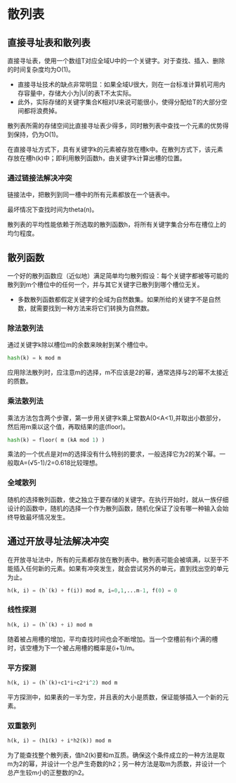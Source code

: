# 散列表

## 直接寻址表和散列表

直接寻址表，使用一个数组T对应全域U中的一个关键字。对于查找、插入、删除的时间复杂度均为O(1)。

- 直接寻址技术的缺点非常明显：如果全域U很大，则在一台标准计算机可用内存容量中，存储大小为|U|的表T不太实际。
- 此外，实际存储的关键字集合K相对U来说可能很小，使得分配给T的大部分空间都将浪费掉。

散列表所需的存储空间比直接寻址表少得多，同时散列表中查找一个元素的优势得到保持，仍为O(1)。

在直接寻址方式下，具有关键字k的元素被存放在槽k中。在散列方式下，该元素存放在槽h(k)中；即利用散列函数h，由关键字k计算出槽的位置。

### 通过链接法解决冲突

链接法中，把散列到同一槽中的所有元素都放在一个链表中。

最坏情况下查找时间为theta(n)。

散列表的平均性能依赖于所选取的散列函数h，将所有关键字集合分布在槽位上的均匀程度。

## 散列函数

一个好的散列函数应（近似地）满足简单均匀散列假设：每个关键字都被等可能的散列到m个槽位中的任何一个，并与其它关键字已散列到哪个槽位无关。

- 多数散列函数都假定关键字的全域为自然数集。如果所给的关键字不是自然数，就需要找到一种方法来将它们转换为自然数。

### 除法散列法

通过关键字k除以槽位m的余数来映射到某个槽位中。

```python
hash(k) = k mod m
```

应用除法散列时，应注意m的选择，m不应该是2的幂，通常选择与2的幂不太接近的质数。

### 乘法散列法

乘法方法包含两个步骤，第一步用关键字k乘上常数A(0<A<1),并取出小数部分，然后用m乘以这个值，再取结果的底(floor)。

```python
hash(k) = floor( m (kA mod 1) )
```

乘法的一个优点是对m的选择没有什么特别的要求，一般选择它为2的某个幂。一般取A=(√5-1)/2=0.618比较理想。

### 全域散列

随机的选择散列函数，使之独立于要存储的关键字。在执行开始时，就从一族仔细设计的函数中，随机的选择一个作为散列函数，随机化保证了没有哪一种输入会始终导致最坏情况发生。

##  通过开放寻址法解决冲突

在开放寻址法中，所有的元素都存放在散列表中。散列表可能会被填满，以至于不能插入任何新的元素。如果有冲突发生，就会尝试另外的单元，直到找出空的单元为止。

```python
h(k, i) = (h`(k) + f(i)) mod m, i=0,1,...m-1, f(0) = 0
```

### 线性探测

```python
h(k, i) = (h`(k) + i) mod m
```

随着被占用槽的增加，平均查找时间也会不断增加。当一个空槽前有i个满的槽时，该空槽为下一个被占用槽的概率是(i+1)/m。

### 平方探测

```python
h(k, i) = (h`(k)+c1*i+c2*i^2) mod m
```

平方探测中，如果表的一半为空，并且表的大小是质数，保证能够插入一个新的元素。

### 双重散列

```python
h(k, i) = (h1(k) + i*h2(k)) mod m
```

为了能查找整个散列表，值h2(k)要和m互质。确保这个条件成立的一种方法是取m为2的幂，并设计一个总产生奇数的h2；另一种方法是取m为质数，并设计一个总产生较m小的正整数的h2。

